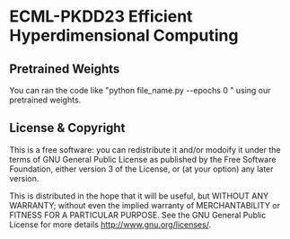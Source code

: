 # ECML-PKDD23 Efficient Hyperdimensional Computing



## Pretrained Weights
You can ran the code like "python file_name.py --epochs 0 " using our pretrained weights.


## License & Copyright
This is a free software: you can redistribute it and/or modoify it under the terms of GNU General Public License as published by the Free Software Foundation, either version 3 of the License, or (at your option) any later version.

This is distributed in the hope that it will be useful, but WITHOUT ANY WARRANTY; without even the implied warranty of MERCHANTABILITY or FITNESS FOR A PARTICULAR PURPOSE. See the GNU General Public License for more details http://www.gnu.org/licenses/.
